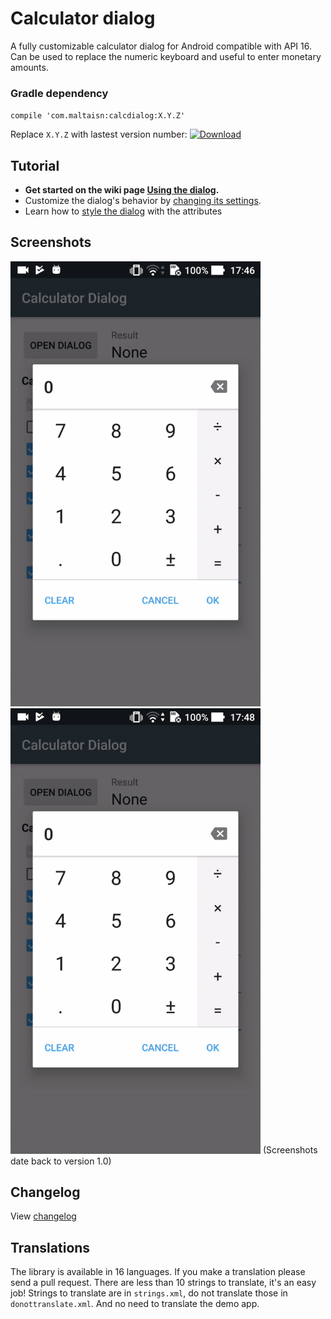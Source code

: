 # Calculator dialog
A fully customizable calculator dialog for Android compatible with API 16. Can be used to replace the numeric keyboard and useful to enter monetary amounts.

### Gradle dependency
`compile 'com.maltaisn:calcdialog:X.Y.Z'`

Replace `X.Y.Z` with lastest version number: [ ![Download](https://api.bintray.com/packages/maltaisn/calc-dialog/calc-dialog/images/download.svg) ](https://bintray.com/maltaisn/calc-dialog/calc-dialog/_latestVersion)

## Tutorial
- **Get started on the wiki page [Using the dialog](https://github.com/maltaisn/calcdialoglib/wiki/Using-the-dialog).**
- Customize the dialog's behavior by [changing its settings](https://github.com/maltaisn/calcdialoglib/wiki/Calculator-settings).
- Learn how to [style the dialog](https://github.com/maltaisn/calcdialoglib/wiki/Styling-the-calculator) with the attributes

## Screenshots
<img src="screenshots/demo.gif" alt="Demo" width="400px"/> <img src="screenshots/errors.gif" alt="Errors" width="400px"/>
(Screenshots date back to version 1.0)

## Changelog
View [changelog](https://github.com/maltaisn/calcdialoglib/blob/master/CHANGELOG.md)

## Translations
The library is available in 16 languages. If you make a translation please send a pull request. There are less than 10 strings to translate, it's an easy job! Strings to translate are in `strings.xml`, do not translate those in `donottranslate.xml`. And no need to translate the demo app.
